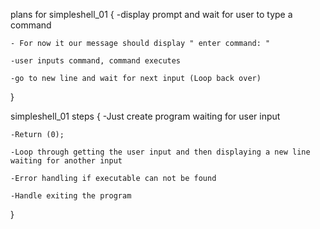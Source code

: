 plans for simpleshell_01 
{
    -display prompt and wait for user to type a command

    - For now it our message should display " enter command: "

    -user inputs command, command executes

    -go to new line and wait for next input (Loop back over)
}

simpleshell_01 steps
{
    -Just create program waiting for user input

    -Return (0); 

    -Loop through getting the user input and then displaying a new line waiting for another input

    -Error handling if executable can not be found

    -Handle exiting the program
}
